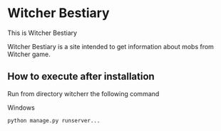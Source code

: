 Witcher Bestiary
=========

This is Witcher Bestiary

Witcher Bestiary is a site intended to get information about mobs from Witcher game.


How to execute after installation
------

Run from directory witcherr the following command


Windows
```shell
python manage.py runserver...
```
